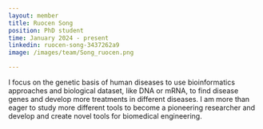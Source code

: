 ```yaml
---
layout: member
title: Ruocen Song
position: PhD student
time: January 2024 - present
linkedin: ruocen-song-3437262a9
image: /images/team/Song_ruocen.png

---
```


I focus on the genetic basis of human diseases to use bioinformatics approaches and biological dataset, like DNA or mRNA, to find disease genes and develop more treatments in different diseases. I am more than eager to study more different tools to become a pioneering researcher and develop and create novel tools for biomedical engineering.
